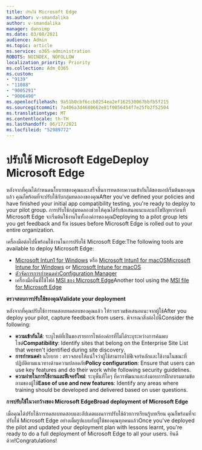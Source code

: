 ```yaml
---
title: ปรับใช้ Microsoft Edge
ms.author: v-smandalika
author: v-smandalika
manager: dansimp
ms.date: 03/08/2021
audience: Admin
ms.topic: article
ms.service: o365-administration
ROBOTS: NOINDEX, NOFOLLOW
localization_priority: Priority
ms.collection: Adm_O365
ms.custom:
- "9139"
- "11088"
- "9005291"
- "9006490"
ms.openlocfilehash: 9a51b0cbf6ccb0254ea2ef162530067bbfb5f215
ms.sourcegitcommit: 7a406a3d4680662e81f0056454f7e25fb2f52504
ms.translationtype: MT
ms.contentlocale: th-TH
ms.lasthandoff: 06/17/2021
ms.locfileid: "52989772"
---
```

# <a name="deploy-microsoft-edge"></a><span data-ttu-id="a7474-102">ปรับใช้ Microsoft Edge</span><span class="sxs-lookup"><span data-stu-id="a7474-102">Deploy Microsoft Edge</span></span>

<span data-ttu-id="a7474-103">หลังจากที่คุณได้กําหนดนโยบายของคุณและเสร็จสิ้นการทดสอบความเข้ากันได้ของแอปเริ่มต้นของคุณแล้ว คุณก็พร้อมที่จะปรับใช้กับกลุ่มทดลองของคุณ</span><span class="sxs-lookup"><span data-stu-id="a7474-103">After you've defined your policies and have finished your initial app compatibility testing, you're ready to deploy to your pilot group.</span></span> <span data-ttu-id="a7474-104">การปรับใช้กลุ่มทดลองช่วยให้คุณได้รับข้อเสนอแนะและแก้ไขปัญหาก่อนที่ Microsoft Edge จะเริ่มต้นใช้งานในทั้งองค์กรของคุณ</span><span class="sxs-lookup"><span data-stu-id="a7474-104">Deploying to a pilot group lets you get feedback and fix issues before Microsoft Edge is rolled out to your entire organization.</span></span>

<span data-ttu-id="a7474-105">เครื่องมือต่อไปนี้พร้อมใช้งานในการปรับใช้ Microsoft Edge:</span><span class="sxs-lookup"><span data-stu-id="a7474-105">The following tools are available to deploy Microsoft Edge:</span></span>

- <span data-ttu-id="a7474-106">[Microsoft Intun1 for Windows](/mem/intune/apps/apps-windows-edge) หรือ [Microsoft Intun1 for macOS](/mem/intune/apps/apps-edge-macos)</span><span class="sxs-lookup"><span data-stu-id="a7474-106">[Microsoft Intune for Windows](/mem/intune/apps/apps-windows-edge) or [Microsoft Intune for macOS](/mem/intune/apps/apps-edge-macos)</span></span>
- [<span data-ttu-id="a7474-107">ตัวจัดการการกําหนดค่า</span><span class="sxs-lookup"><span data-stu-id="a7474-107">Configuration Manager</span></span>](/DeployEdge/deploy-edge-with-configuration-manager)
- <span data-ttu-id="a7474-108">เครื่องมืออื่นที่ใช้ไฟล์ [MSI ของ Microsoft Edge](https://www.microsoft.com/edge/business/download)</span><span class="sxs-lookup"><span data-stu-id="a7474-108">Another tool using the [MSI file for Microsoft Edge](https://www.microsoft.com/edge/business/download)</span></span>

<span data-ttu-id="a7474-109">**ตรวจสอบการปรับใช้ของคุณ**</span><span class="sxs-lookup"><span data-stu-id="a7474-109">**Validate your deployment**</span></span>

<span data-ttu-id="a7474-110">หลังจากที่คุณปรับใช้การทดสอบทดสอบของคุณแล้ว ให้รวบรวมข้อเสนอแนะจากผู้ใช้</span><span class="sxs-lookup"><span data-stu-id="a7474-110">After you deploy your pilot, capture feedback from users.</span></span> <span data-ttu-id="a7474-111">พิจารณาสิ่งต่อไปนี้</span><span class="sxs-lookup"><span data-stu-id="a7474-111">Consider the following:</span></span>
- <span data-ttu-id="a7474-112">**ความเข้ากันได้**: ระบุไซต์ที่เป็นของรายการไซต์องค์กรที่ไม่ได้ระบุระหว่างการค้นพบไซต์</span><span class="sxs-lookup"><span data-stu-id="a7474-112">**Compatibility**: Identify sites that belong on the Enterprise Site List that weren't identified during site discovery.</span></span>
- <span data-ttu-id="a7474-113">**การกําหนดค่า** นโยบาย : ตรวจสอบให้แน่ใจว่าผู้ใช้สามารถใช้ฟีเจอร์หลักและใช้งานในขณะที่ปฏิบัติตามแนวทางด้านความปลอดภัย</span><span class="sxs-lookup"><span data-stu-id="a7474-113">**Policy configuration**: Ensure that users can use key features and do their work while following security guidelines.</span></span>
- <span data-ttu-id="a7474-114">**ความง่ายในการใช้งานและฟีเจอร์ใหม่**: ระบุพื้นที่ใดๆ ที่ควรพัฒนาและส่งมอบการฝึกอบรมตามข้อถามของผู้ใช้</span><span class="sxs-lookup"><span data-stu-id="a7474-114">**Ease of use and new features**: Identify any areas where training should be developed and delivered based on user questions.</span></span>

<span data-ttu-id="a7474-115">**การปรับใช้ในวงกว้างของ Microsoft Edge**</span><span class="sxs-lookup"><span data-stu-id="a7474-115">**Broad deployment of Microsoft Edge**</span></span>

<span data-ttu-id="a7474-116">เมื่อคุณได้ปรับใช้การทดสอบทดสอบและอัปเดตแผนการปรับใช้ด้วยการเรียนรู้บทเรียน คุณก็พร้อมที่จะปรับใช้ Microsoft Edge อย่างเต็มรูปแบบกับผู้ใช้ของคุณทุกคนแล้ว</span><span class="sxs-lookup"><span data-stu-id="a7474-116">Once you've deployed the pilot and updated your deployment plan with lessons learnt, you're ready to do a full deployment of Microsoft Edge to all your users.</span></span> <span data-ttu-id="a7474-117">ยินดีด้วย!</span><span class="sxs-lookup"><span data-stu-id="a7474-117">Congratulations!</span></span>


